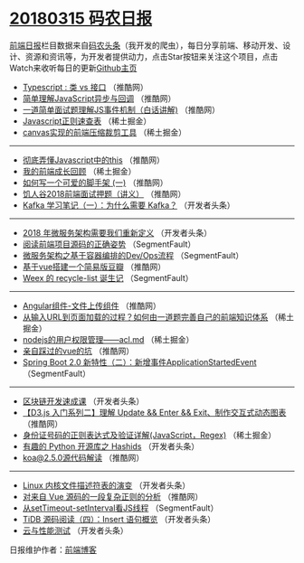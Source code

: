 # [20180315 码农日报](https://toutiao.qdkfweb.cn/date/2018/03/15)

[前端日报](https://qdkfweb.cn/c/news)栏目数据来自[码农头条](https://toutiao.qdkfweb.cn/)（我开发的爬虫），每日分享前端、移动开发、设计、资源和资讯等，为开发者提供动力，点击Star按钮来关注这个项目，点击Watch来收听每日的更新[Github主页](https://github.com/kujian/frontendDaily)
* [Typescript : 类 vs 接口](https://toutiao.qdkfweb.cn/67232.html) （推酷网）
* [简单理解JavaScript异步与回调](https://toutiao.qdkfweb.cn/67230.html) （推酷网）
* [一道简单面试题理解JS事件机制（白话讲解)](https://toutiao.qdkfweb.cn/67219.html) （推酷网）
* [Javascript正则速查表](https://toutiao.qdkfweb.cn/67274.html) （稀土掘金）
* [canvas实现的前端压缩裁剪工具](https://toutiao.qdkfweb.cn/67271.html) （稀土掘金）

***
* [彻底弄懂Javascript中的this](https://toutiao.qdkfweb.cn/67227.html) （推酷网）
* [我的前端成长回顾](https://toutiao.qdkfweb.cn/67139.html) （稀土掘金）
* [如何写一个可爱的脚手架 (一)](https://toutiao.qdkfweb.cn/67231.html) （推酷网）
* [饥人谷2018前端面试押题（讲义）](https://toutiao.qdkfweb.cn/67223.html) （推酷网）
* [Kafka 学习笔记（一）：为什么需要 Kafka？](https://toutiao.qdkfweb.cn/67170.html) （开发者头条）

***
* [2018 年微服务架构需要我们重新定义](https://toutiao.qdkfweb.cn/67185.html) （开发者头条）
* [阅读前端项目源码的正确姿势](https://toutiao.qdkfweb.cn/67132.html) （SegmentFault）
* [微服务架构之基于容器编排的Dev/Ops流程](https://toutiao.qdkfweb.cn/67130.html) （SegmentFault）
* [基于vue搭建一个简易版豆瓣](https://toutiao.qdkfweb.cn/67226.html) （推酷网）
* [Weex 的 recycle-list 诞生记](https://toutiao.qdkfweb.cn/67133.html) （SegmentFault）

***
* [Angular组件-文件上传组件](https://toutiao.qdkfweb.cn/67216.html) （推酷网）
* [从输入URL到页面加载的过程？如何由一道题完善自己的前端知识体系](https://toutiao.qdkfweb.cn/67263.html) （稀土掘金）
* [nodejs的用户权限管理——acl.md](https://toutiao.qdkfweb.cn/67150.html) （稀土掘金）
* [亲自踩过的vue的坑](https://toutiao.qdkfweb.cn/67218.html) （推酷网）
* [Spring Boot 2.0 新特性（二）：新增事件ApplicationStartedEvent](https://toutiao.qdkfweb.cn/67129.html) （SegmentFault）

***
* [区块链开发速成课](https://toutiao.qdkfweb.cn/67174.html) （开发者头条）
* [【D3.js 入门系列二】理解 Update &amp;&amp; Enter &amp;&amp; Exit、制作交互式动态图表](https://toutiao.qdkfweb.cn/67225.html) （推酷网）
* [身份证号码的正则表达式及验证详解(JavaScript，Regex)](https://toutiao.qdkfweb.cn/67141.html) （稀土掘金）
* [有趣的 Python 开源库之 Hashids](https://toutiao.qdkfweb.cn/67166.html) （开发者头条）
* [koa@2.5.0源代码解读](https://toutiao.qdkfweb.cn/67233.html) （推酷网）

***
* [Linux 内核文件描述符表的演变](https://toutiao.qdkfweb.cn/67187.html) （开发者头条）
* [对来自 Vue 源码的一段复杂正则的分析](https://toutiao.qdkfweb.cn/67220.html) （推酷网）
* [从setTimeout-setInterval看JS线程](https://toutiao.qdkfweb.cn/67131.html) （SegmentFault）
* [TiDB 源码阅读（四）：Insert 语句概览](https://toutiao.qdkfweb.cn/67177.html) （开发者头条）
* [云与性能测试](https://toutiao.qdkfweb.cn/67189.html) （开发者头条）

日报维护作者：[前端博客](https://qdkfweb.cn/) 